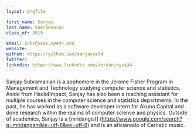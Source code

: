 ```yaml
---
layout: profile

first_name: Sanjay
last_name: Subramanian
class_of: 2019

email: subs@seas.upenn.edu
website:
github: https://github.com/sanjayss34
twitter:
linkedin: https://www.linkedin.com/in/sanjayss34
---
```


Sanjay Subramanian is a sophomore in the Jerome Fisher Program in Management and Technology studying computer science and statistics. Aside from Hack4Impact, Sanjay has also been a teaching assistant for multiple courses in the computer science and statistics departments. In the past, he has worked as a software developer intern for Akuna Capital and done research within the realms of computer science and physics. Outside of academics, Sanjay is a [mridangist] (https://www.google.com/search?q=mridangam&ie=utf-8&oe=utf-8) and is an aficianado of Carnatic music.
